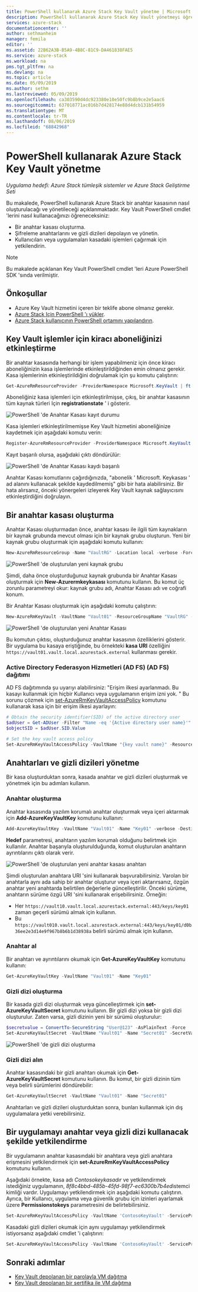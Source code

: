 ```yaml
---
title: PowerShell kullanarak Azure Stack Key Vault yönetme | Microsoft Docs
description: PowerShell kullanarak Azure Stack Key Vault yönetmeyi öğrenin.
services: azure-stack
documentationcenter: ''
author: sethmanheim
manager: femila
editor: ''
ms.assetid: 22B62A3B-B5A9-4B8C-81C9-DA461838FAE5
ms.service: azure-stack
ms.workload: na
pms.tgt_pltfrm: na
ms.devlang: na
ms.topic: article
ms.date: 05/09/2019
ms.author: sethm
ms.lastreviewed: 05/09/2019
ms.openlocfilehash: ca303590d4dc923380e10e50fc9b8b9ce2e5aac6
ms.sourcegitcommit: 637018771ac016b7d428174e88d4dcb131b54959
ms.translationtype: MT
ms.contentlocale: tr-TR
ms.lasthandoff: 08/06/2019
ms.locfileid: "68842968"
---
```

# <a name="manage-key-vault-in-azure-stack-using-powershell"></a>PowerShell kullanarak Azure Stack Key Vault yönetme

*Uygulama hedefi: Azure Stack tümleşik sistemler ve Azure Stack Geliştirme Seti*

Bu makalede, PowerShell kullanarak Azure Stack bir anahtar kasasının nasıl oluşturulacağı ve yönetileceği açıklanmaktadır. Key Vault PowerShell cmdlet 'lerini nasıl kullanacağınızı öğreneceksiniz:

* Bir anahtar kasası oluşturma.
* Şifreleme anahtarlarını ve gizli dizileri depolayın ve yönetin.
* Kullanıcıları veya uygulamaları kasadaki işlemleri çağırmak için yetkilendirin.

>[!NOTE]
>Bu makalede açıklanan Key Vault PowerShell cmdlet 'leri Azure PowerShell SDK 'sında verilmiştir.

## <a name="prerequisites"></a>Önkoşullar

* Azure Key Vault hizmetini içeren bir teklife abone olmanız gerekir.
* [Azure Stack Için PowerShell 'ı yükler](../operator/azure-stack-powershell-install.md).
* [Azure Stack kullanıcının PowerShell ortamını yapılandırın](azure-stack-powershell-configure-user.md).

## <a name="enable-your-tenant-subscription-for-key-vault-operations"></a>Key Vault işlemler için kiracı aboneliğinizi etkinleştirme

Bir anahtar kasasında herhangi bir işlem yapabilmeniz için önce kiracı aboneliğinizin kasa işlemlerinde etkinleştirildiğinden emin olmanız gerekir. Kasa işlemlerinin etkinleştirildiğini doğrulamak için şu komutu çalıştırın:

```powershell  
Get-AzureRmResourceProvider -ProviderNamespace Microsoft.KeyVault | ft -Autosize
```

Aboneliğiniz kasa işlemleri için etkinleştirilmişse, çıkış, bir anahtar kasasının tüm kaynak türleri Için **registrationstate** ' i gösterir.

![PowerShell 'de Anahtar Kasası kayıt durumu](media/azure-stack-key-vault-manage-powershell/image1.png)

Kasa işlemleri etkinleştirilmemişse Key Vault hizmetini aboneliğinize kaydetmek için aşağıdaki komutu verin:

```powershell
Register-AzureRmResourceProvider -ProviderNamespace Microsoft.KeyVault
```

Kayıt başarılı olursa, aşağıdaki çıktı döndürülür:

![PowerShell 'de Anahtar Kasası kaydı başarılı](media/azure-stack-key-vault-manage-powershell/image2.png)

Anahtar Kasası komutlarını çağırdığınızda, "abonelik ' Microsoft. Keykasası ' ad alanını kullanacak şekilde kaydedilmemiş" gibi bir hata alabilirsiniz. Bir hata alırsanız, önceki yönergeleri izleyerek Key Vault kaynak sağlayıcısını etkinleştirdiğini doğrulayın.

## <a name="create-a-key-vault"></a>Bir anahtar kasası oluşturma

Anahtar Kasası oluşturmadan önce, anahtar kasası ile ilgili tüm kaynakların bir kaynak grubunda mevcut olması için bir kaynak grubu oluşturun. Yeni bir kaynak grubu oluşturmak için aşağıdaki komutu kullanın:

```powershell
New-AzureRmResourceGroup -Name "VaultRG" -Location local -verbose -Force
```

![PowerShell 'de oluşturulan yeni kaynak grubu](media/azure-stack-key-vault-manage-powershell/image3.png)

Şimdi, daha önce oluşturduğunuz kaynak grubunda bir Anahtar Kasası oluşturmak için **New-Azurermkeykasası** komutunu kullanın. Bu komut üç zorunlu parametreyi okur: kaynak grubu adı, Anahtar Kasası adı ve coğrafi konum.

Bir Anahtar Kasası oluşturmak için aşağıdaki komutu çalıştırın:

```powershell
New-AzureRmKeyVault -VaultName "Vault01" -ResourceGroupName "VaultRG" -Location local -verbose
```

![PowerShell 'de oluşturulan yeni Anahtar Kasası](media/azure-stack-key-vault-manage-powershell/image4.png)

Bu komutun çıktısı, oluşturduğunuz anahtar kasasının özelliklerini gösterir. Bir uygulama bu kasaya eriştiğinde, bu örnekteki **kasa URI** özelliğini `https://vault01.vault.local.azurestack.external` kullanması gerekir.

### <a name="active-directory-federation-services-ad-fs-deployment"></a>Active Directory Federasyon Hizmetleri (AD FS) (AD FS) dağıtımı

AD FS dağıtımında şu uyarıyı alabilirsiniz: "Erişim ilkesi ayarlanmadı. Bu kasayı kullanmak için hiçbir Kullanıcı veya uygulamanın erişim izni yok. " Bu sorunu çözmek için [set-AzureRmKeyVaultAccessPolicy](#authorize-an-app-to-use-a-key-or-secret) komutunu kullanarak kasa için bir erişim ilkesi ayarlayın:

```powershell
# Obtain the security identifier(SID) of the active directory user
$adUser = Get-ADUser -Filter "Name -eq '{Active directory user name}'"
$objectSID = $adUser.SID.Value

# Set the key vault access policy
Set-AzureRmKeyVaultAccessPolicy -VaultName "{key vault name}" -ResourceGroupName "{resource group name}" -ObjectId "{object SID}" -PermissionsToKeys {permissionsToKeys} -PermissionsToSecrets {permissionsToSecrets} -BypassObjectIdValidation
```

## <a name="manage-keys-and-secrets"></a>Anahtarları ve gizli dizileri yönetme

Bir kasa oluşturduktan sonra, kasada anahtar ve gizli dizileri oluşturmak ve yönetmek için bu adımları kullanın.

### <a name="create-a-key"></a>Anahtar oluşturma

Anahtar kasasında yazılım korumalı anahtar oluşturmak veya içeri aktarmak için **Add-AzureKeyVaultKey** komutunu kullanın:

```powershell
Add-AzureKeyVaultKey -VaultName "Vault01" -Name "Key01" -verbose -Destination Software
```

**Hedef** parametresi, anahtarın yazılım korumalı olduğunu belirtmek için kullanılır. Anahtar başarıyla oluşturulduğunda, komut oluşturulan anahtarın ayrıntılarını çıktı olarak verir.

![PowerShell 'de oluşturulan yeni anahtar kasası anahtarı](media/azure-stack-key-vault-manage-powershell/image5.png)

Şimdi oluşturulan anahtara URI 'sini kullanarak başvurabilirsiniz. Varolan bir anahtarla aynı ada sahip bir anahtar oluşturur veya içeri aktarırsanız, özgün anahtar yeni anahtarda belirtilen değerlerle güncelleştirilir. Önceki sürüme, anahtarın sürüme özgü URI 'sini kullanarak erişebilirsiniz. Örneğin:

* Her `https://vault10.vault.local.azurestack.external:443/keys/key01` zaman geçerli sürümü almak için kullanın.
* Bu `https://vault010.vault.local.azurestack.external:443/keys/key01/d0b36ee2e3d14e9f967b8b6b1d38938a` belirli sürümü almak için kullanın.

### <a name="get-a-key"></a>Anahtar al

Bir anahtarı ve ayrıntılarını okumak için **Get-AzureKeyVaultKey** komutunu kullanın:

```powershell
Get-AzureKeyVaultKey -VaultName "Vault01" -Name "Key01"
```

### <a name="create-a-secret"></a>Gizli dizi oluşturma

Bir kasada gizli dizi oluşturmak veya güncelleştirmek için **set-AzureKeyVaultSecret** komutunu kullanın. Bir gizli dizi yoksa bir gizli dizi oluşturulur. Zaten varsa, gizli dizinin yeni bir sürümü oluşturulur:

```powershell
$secretvalue = ConvertTo-SecureString "User@123" -AsPlainText -Force
Set-AzureKeyVaultSecret -VaultName "Vault01" -Name "Secret01" -SecretValue $secretvalue
```

![PowerShell 'de gizli dizi oluşturma](media/azure-stack-key-vault-manage-powershell/image6.png)

### <a name="get-a-secret"></a>Gizli dizi alın

Anahtar kasasındaki bir gizli anahtarı okumak için **Get-AzureKeyVaultSecret** komutunu kullanın. Bu komut, bir gizli dizinin tüm veya belirli sürümlerini döndürebilir:

```powershell
Get-AzureKeyVaultSecret -VaultName "Vault01" -Name "Secret01"
```

Anahtarları ve gizli dizileri oluşturduktan sonra, bunları kullanmak için dış uygulamalara yetki verebilirsiniz.

## <a name="authorize-an-app-to-use-a-key-or-secret"></a>Bir uygulamayı anahtar veya gizli dizi kullanacak şekilde yetkilendirme

Bir uygulamanın anahtar kasasındaki bir anahtara veya gizli anahtara erişmesini yetkilendirmek için **set-AzureRmKeyVaultAccessPolicy** komutunu kullanın.

Aşağıdaki örnekte, kasa adı *Contosokeykasadır* ve yetkilendirmek istediğiniz uygulamanın, *8f8c4bbd-485b-45fd-98f7-ec6300b7b4ed*istemci kimliği vardır. Uygulamayı yetkilendirmek için aşağıdaki komutu çalıştırın. Ayrıca, bir Kullanıcı, uygulama veya güvenlik grubu için izinleri ayarlamak üzere **Permissionstokeys** parametresini de belirtebilirsiniz.

```powershell
Set-AzureRmKeyVaultAccessPolicy -VaultName 'ContosoKeyVault' -ServicePrincipalName 8f8c4bbd-485b-45fd-98f7-ec6300b7b4ed -PermissionsToKeys decrypt,sign
```

Kasadaki gizli dizileri okumak için aynı uygulamayı yetkilendirmek istiyorsanız aşağıdaki cmdlet 'i çalıştırın:

```powershell
Set-AzureRmKeyVaultAccessPolicy -VaultName 'ContosoKeyVault' -ServicePrincipalName 8f8c4bbd-485b-45fd-98f7-ec6300 -PermissionsToKeys Get
```

## <a name="next-steps"></a>Sonraki adımlar

* [Key Vault depolanan bir parolayla VM dağıtma](azure-stack-key-vault-deploy-vm-with-secret.md)
* [Key Vault depolanan bir sertifika ile VM dağıtma](azure-stack-key-vault-push-secret-into-vm.md)
